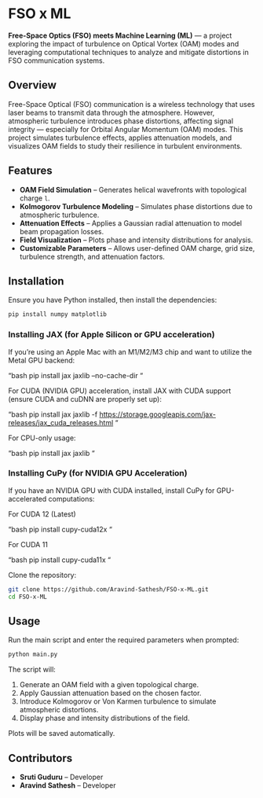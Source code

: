 # **FSO x ML**

**Free-Space Optics (FSO) meets Machine Learning (ML)** — a project exploring the impact of turbulence on Optical Vortex (OAM) modes and leveraging computational techniques to analyze and mitigate distortions in FSO communication systems.

## **Overview**

Free-Space Optical (FSO) communication is a wireless technology that uses laser beams to transmit data through the atmosphere. However, atmospheric turbulence introduces phase distortions, affecting signal integrity — especially for Orbital Angular Momentum (OAM) modes. This project simulates turbulence effects, applies attenuation models, and visualizes OAM fields to study their resilience in turbulent environments.

## **Features**

-   **OAM Field Simulation** – Generates helical wavefronts with topological charge `l`.
-   **Kolmogorov Turbulence Modeling** – Simulates phase distortions due to atmospheric turbulence.
-   **Attenuation Effects** – Applies a Gaussian radial attenuation to model beam propagation losses.
-   **Field Visualization** – Plots phase and intensity distributions for analysis.
-   **Customizable Parameters** – Allows user-defined OAM charge, grid size, turbulence strength, and attenuation factors.

## **Installation**

Ensure you have Python installed, then install the dependencies:

```bash
pip install numpy matplotlib
```

### Installing JAX (for Apple Silicon or GPU acceleration)

If you’re using an Apple Mac with an M1/M2/M3 chip and want to utilize the Metal GPU backend:

“bash
pip install jax jaxlib –no-cache-dir
“

For CUDA (NVIDIA GPU) acceleration, install JAX with CUDA support (ensure CUDA and cuDNN are properly set up):

“bash
pip install jax jaxlib -f https://storage.googleapis.com/jax-releases/jax_cuda_releases.html
“

For CPU-only usage:

“bash
pip install jax jaxlib
“

### Installing CuPy (for NVIDIA GPU Acceleration)

If you have an NVIDIA GPU with CUDA installed, install CuPy for GPU-accelerated computations:

For CUDA 12 (Latest)

“bash
pip install cupy-cuda12x
“

For CUDA 11

“bash
pip install cupy-cuda11x
“

Clone the repository:

```bash
git clone https://github.com/Aravind-Sathesh/FSO-x-ML.git
cd FSO-x-ML
```

## **Usage**

Run the main script and enter the required parameters when prompted:

```bash
python main.py
```

The script will:

1. Generate an OAM field with a given topological charge.
2. Apply Gaussian attenuation based on the chosen factor.
3. Introduce Kolmogorov or Von Karmen turbulence to simulate atmospheric distortions.
4. Display phase and intensity distributions of the field.

Plots will be saved automatically.

## **Contributors**

-   **Sruti Guduru** – Developer
-   **Aravind Sathesh** – Developer
